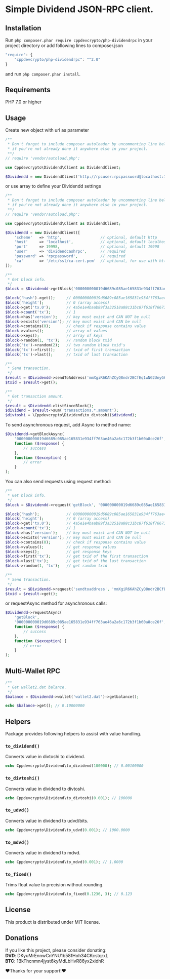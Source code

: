 # Simple Dividend JSON-RPC client.

## Installation
Run ```php composer.phar require cppdevcrypto/php-dividendrpc``` in your project directory or add following lines to composer.json
```javascript
"require": {
    "cppdevcrypto/php-dividendrpc": "^2.0"
}
```
and run ```php composer.phar install```.

## Requirements
PHP 7.0 or higher

## Usage
Create new object with url as parameter
```php
/**
 * Don't forget to include composer autoloader by uncommenting line below
 * if you're not already done it anywhere else in your project.
 **/
// require 'vendor/autoload.php';

use Cppdevcrypto\Dividend\Client as DividendClient;

$Dividendd = new DividendClient('http://rpcuser:rpcpassword@localhost:19998/');
```
or use array to define your Dividendd settings
```php
/**
 * Don't forget to include composer autoloader by uncommenting line below
 * if you're not already done it anywhere else in your project.
 **/
// require 'vendor/autoload.php';

use Cppdevcrypto\Dividend\Client as DividendClient;

$Dividendd = new DividendClient([
    'scheme'   => 'http',                 // optional, default http
    'host'     => 'localhost',            // optional, default localhost
    'port'     => 19998,                  // optional, default 19998
    'user'     => 'dividendcashrpc',      // required
    'password' => 'rpcpassword',          // required
    'ca'       => '/etc/ssl/ca-cert.pem'  // optional, for use with https scheme
]);
```

```php
/**
 * Get block info.
 */
$block = $Dividendd->getBlock('000000000019d6689c085ae165831e934ff763ae46a2a6c172b3f1b60a8ce26f');

$block('hash')->get();     // 000000000019d6689c085ae165831e934ff763ae46a2a6c172b3f1b60a8ce26f
$block['height'];          // 0 (array access)
$block->get('tx.0');       // 4a5e1e4baab89f3a32518a88c31bc87f618f76673e2cc77ab2127b7afdeda33b
$block->count('tx');       // 1
$block->has('version');    // key must exist and CAN NOT be null
$block->exists('version'); // key must exist and CAN be null
$block->contains(0);       // check if response contains value
$block->values();          // array of values
$block->keys();            // array of keys
$block->random(1, 'tx');   // random block txid
$block('tx')->random(2);   // two random block txid's
$block('tx')->first();     // txid of first transaction
$block('tx')->last();      // txid of last transaction

/**
 * Send transaction.
 */
$result = $Dividendd->sendToAddress('mmXgiR6KAhZCyQ8ndr2BCfEq1wNG2UnyG6', 0.1);
$txid = $result->get();

/**
 * Get transaction amount.
 */
$result = $Dividendd->listSinceBlock();
$dividend = $result->sum('transactions.*.amount');
$divtoshi = \Cppdevcrypto\Dividend\to_divtoshi($dividend);
```
To send asynchronous request, add Async to method name:
```php
$Dividendd->getBlockAsync(
    '000000000019d6689c085ae165831e934ff763ae46a2a6c172b3f1b60a8ce26f',
    function ($response) {
        // success
    },
    function ($exception) {
        // error
    }
);
```

You can also send requests using request method:
```php
/**
 * Get block info.
 */
$block = $Dividendd->request('getBlock', '000000000019d6689c085ae165831e934ff763ae46a2a6c172b3f1b60a8ce26f');

$block('hash');            // 000000000019d6689c085ae165831e934ff763ae46a2a6c172b3f1b60a8ce26f
$block['height'];          // 0 (array access)
$block->get('tx.0');       // 4a5e1e4baab89f3a32518a88c31bc87f618f76673e2cc77ab2127b7afdeda33b
$block->count('tx');       // 1
$block->has('version');    // key must exist and CAN NOT be null
$block->exists('version'); // key must exist and CAN be null
$block->contains(0);       // check if response contains value
$block->values();          // get response values
$block->keys();            // get response keys
$block->first('tx');       // get txid of the first transaction
$block->last('tx');        // get txid of the last transaction
$block->random(1, 'tx');   // get random txid

/**
 * Send transaction.
 */
$result = $Dividendd->request('sendtoaddress', 'mmXgiR6KAhZCyQ8ndr2BCfEq1wNG2UnyG6', 0.06);
$txid = $result->get();

```
or requestAsync method for asynchronous calls:
```php
$Dividendd->requestAsync(
    'getBlock',
    '000000000019d6689c085ae165831e934ff763ae46a2a6c172b3f1b60a8ce26f',
    function ($response) {
        // success
    },
    function ($exception) {
        // error
    }
);
```

## Multi-Wallet RPC
```php
/**
 * Get wallet2.dat balance.
 */
$balance = $Dividendd->wallet('wallet2.dat')->getbalance();

echo $balance->get(); // 0.10000000
```


## Helpers
Package provides following helpers to assist with value handling.
### `to_dividend()`
Converts value in divtoshi to dividend.
```php
echo Cppdevcrypto\Dividend\to_dividend(100000); // 0.00100000
```
### `to_divtoshi()`
Converts value in dividend to divtoshi.
```php
echo Cppdevcrypto\Dividend\to_divtoshi(0.001); // 100000
```
### `to_udvd()`
Converts value in dividend to udvd/bits.
```php
echo Cppdevcrypto\Dividend\to_udvd(0.001); // 1000.0000
```
### `to_mdvd()`
Converts value in dividend to mdvd.
```php
echo Cppdevcrypto\Dividend\to_mdvd(0.001); // 1.0000
```
### `to_fixed()`
Trims float value to precision without rounding.
```php
echo Cppdevcrypto\Dividend\to_fixed(0.1236, 3); // 0.123
```

## License

This product is distributed under MIT license.

## Donations

If you like this project, please consider donating:<br>
**DVD**: DKyuMrEnnwCnYNU1b58fHoh34CKcstqrxL<br>
**BTC**: 1BkThcnmn4jyst6kyMdLbHvR86yx2xidhR

❤Thanks for your support!❤
